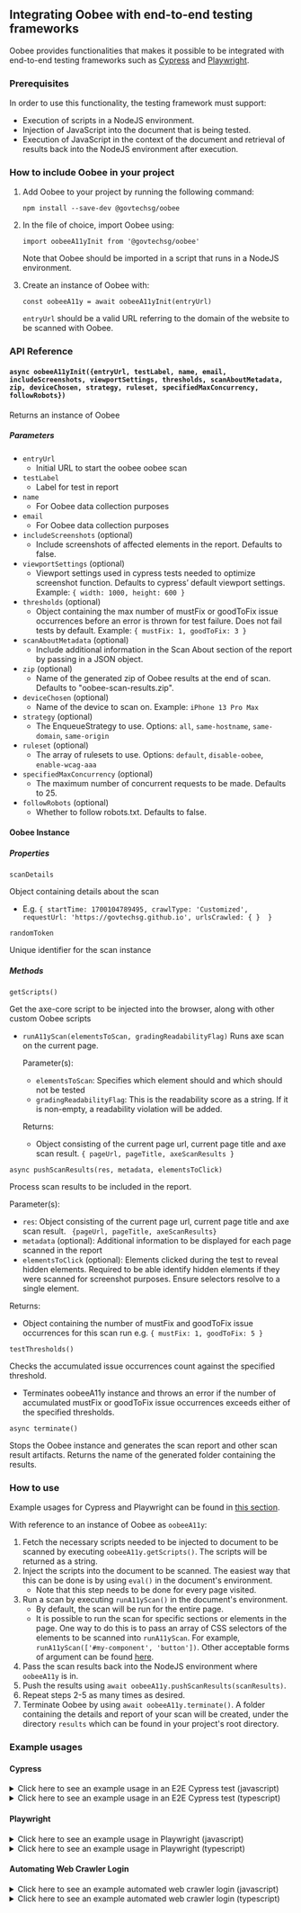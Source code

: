 ## Integrating Oobee with end-to-end testing frameworks

Oobee provides functionalities that makes it possible to be integrated with end-to-end testing frameworks such as [Cypress](https://www.cypress.io/) and [Playwright](https://playwright.dev/).

### Prerequisites

In order to use this functionality, the testing framework must support:

- Execution of scripts in a NodeJS environment.
- Injection of JavaScript into the document that is being tested.
- Execution of JavaScript in the context of the document and retrieval of results back into the NodeJS environment after execution.

### How to include Oobee in your project

1. Add Oobee to your project by running the following command:

   `npm install --save-dev @govtechsg/oobee`

2. In the file of choice, import Oobee using:

   `import oobeeA11yInit from '@govtechsg/oobee'`

   Note that Oobee should be imported in a script that runs in a NodeJS environment.

3. Create an instance of Oobee with:

   `const oobeeA11y = await oobeeA11yInit(entryUrl)`

   `entryUrl` should be a valid URL referring to the domain of the website to be scanned with Oobee.

### API Reference

#### `async oobeeA11yInit({entryUrl, testLabel, name, email, includeScreenshots, viewportSettings, thresholds, scanAboutMetadata, zip, deviceChosen, strategy, ruleset, specifiedMaxConcurrency, followRobots})`

Returns an instance of Oobee

##### Parameters

- `entryUrl`
  - Initial URL to start the oobee oobee scan
- `testLabel`
  - Label for test in report
- `name`
  - For Oobee data collection purposes
- `email`
  - For Oobee data collection purposes
- `includeScreenshots` (optional)
  - Include screenshots of affected elements in the report. Defaults to false.
- `viewportSettings` (optional)
  - Viewport settings used in cypress tests needed to optimize screenshot function. Defaults to cypress’ default viewport settings. Example: `{ width: 1000, height: 600 }`
- `thresholds` (optional)
  - Object containing the max number of mustFix or goodToFix issue occurrences before an error is thrown for test failure. Does not fail tests by default. Example: `{ mustFix: 1, goodToFix: 3 }`
- `scanAboutMetadata` (optional)
  - Include additional information in the Scan About section of the report by passing in a JSON object.
- `zip` (optional)
  - Name of the generated zip of Oobee results at the end of scan. Defaults to "oobee-scan-results.zip".
- `deviceChosen` (optional)
  - Name of the device to scan on. Example: `iPhone 13 Pro Max`
- `strategy` (optional)
  - The EnqueueStrategy to use. Options: `all`, `same-hostname`, `same-domain`, `same-origin`
- `ruleset` (optional)
  - The array of rulesets to use. Options: `default`, `disable-oobee`, `enable-wcag-aaa`
- `specifiedMaxConcurrency` (optional)
  - The maximum number of concurrent requests to be made. Defaults to 25.
- `followRobots` (optional)
  - Whether to follow robots.txt. Defaults to false.

#### Oobee Instance

##### Properties

`scanDetails`

Object containing details about the scan

- E.g. `{
  startTime: 1700104789495,
  crawlType: 'Customized',
  requestUrl: 'https://govtechsg.github.io',
  urlsCrawled: { } 
}`

`randomToken`

Unique identifier for the scan instance

##### Methods

`getScripts()`

Get the axe-core script to be injected into the browser, along with other custom Oobee scripts

- `runA11yScan(elementsToScan, gradingReadabilityFlag)`
  Runs axe scan on the current page.

  Parameter(s):

  - `elementsToScan`: Specifies which element should and which should not be tested
  - `gradingReadabilityFlag`: This is the readability score as a string. If it is non-empty, a readability violation will be added.

  Returns:

  - Object consisting of the current page url, current page title and axe scan result. `{ pageUrl, pageTitle, axeScanResults }`

`async pushScanResults(res, metadata, elementsToClick)`

Process scan results to be included in the report.

Parameter(s):

- `res`: Object consisting of the current page url, current page title and axe scan result. ` {pageUrl, pageTitle, axeScanResults}`
- `metadata` (optional): Additional information to be displayed for each page scanned in the report
- `elementsToClick` (optional): Elements clicked during the test to reveal hidden elements. Required to be able identify hidden elements if they were scanned for screenshot purposes. Ensure selectors resolve to a single element.

Returns:

- Object containing the number of mustFix and goodToFix issue occurrences for this scan run e.g. `{ mustFix: 1, goodToFix: 5 }`

`testThresholds()`

Checks the accumulated issue occurrences count against the specified threshold.

- Terminates oobeeA11y instance and throws an error if the number of accumulated mustFix or goodToFix issue occurrences exceeds either of the specified thresholds.

`async terminate()`

Stops the Oobee instance and generates the scan report and other scan result artifacts. Returns the name of the generated folder containing the results.

### How to use

Example usages for Cypress and Playwright can be found in [this section](#example-usages).

With reference to an instance of Oobee as `oobeeA11y`:

1. Fetch the necessary scripts needed to be injected to document to be scanned by executing `oobeeA11y.getScripts()`. The scripts will be returned as a string.
2. Inject the scripts into the document to be scanned. The easiest way that this can be done is by using `eval()` in the document's environment.
   - Note that this step needs to be done for every page visited.
3. Run a scan by executing `runA11yScan()` in the document's environment.
   - By default, the scan will be run for the entire page.
   - It is possible to run the scan for specific sections or elements in the page. One way to do this is to pass an array of CSS selectors of the elements to be scanned into `runA11yScan`. For example, `runA11yScan(['#my-component', 'button'])`. Other acceptable forms of argument can be found [here](https://github.com/dequelabs/axe-core/blob/develop/doc/API.md#context-parameter).
4. Pass the scan results back into the NodeJS environment where `oobeeA11y` is in.
5. Push the results using `await oobeeA11y.pushScanResults(scanResults)`.
6. Repeat steps 2-5 as many times as desired.
7. Terminate Oobee by using `await oobeeA11y.terminate()`. A folder containing the details and report of your scan will be created, under the directory `results` which can be found in your project's root directory.

### Example usages

#### Cypress

<details>
<summary>Click here to see an example usage in an E2E Cypress test (javascript)</summary>

We will be creating the following files in a demo Cypress project:

    ├── cypress
    │   ├── e2e
    │   │   └── spec.cy.js
    │   └── support
    │       └── e2e.js
    ├── cypress.config.js
    └── package.json

Create a <code>package.json</code> by running <code>npm init</code> . Accept the default options or customise it as needed.

Change the type of npm package to module by running <code>npm pkg set type="module"</code>

Install the following node dependencies by running <code>npm install cypress @govtechsg/oobee --save-dev </code>

Navigate to <code>node_modules/@govtechsg/oobee</code> and run <code>npm install</code> and <code>npm run build</code> within the folder to install remaining Oobee dependencies:

    cd node_modules/@govtechsg/oobee
    npm install
    npm run build
    cd ../../..

Create <code>cypress.config.js</code> with the following contents, and change your Name, E-mail address, and boolean value for whether rule items requiring manual review in the report should be displayed below:

    import { defineConfig } from "cypress";
    import oobeeA11yInit from "@govtechsg/oobee";

    // viewport used in tests to optimise screenshots
    const viewportSettings = { width: 1920, height: 1040 };
    // specifies the number of occurrences before error is thrown for test failure
    const thresholds = { mustFix: 20, goodToFix: 25 };
    // additional information to include in the "Scan About" section of the report
    const scanAboutMetadata = { browser: 'Chrome (Desktop)' };
    // name of the generated zip of the results at the end of scan
    const resultsZipName = "oobee-scan-results.zip";

    const oobeeA11y = await oobeeA11yInit({
      entryUrl: "https://govtechsg.github.io", // initial url to start scan
      testLabel: "Demo Cypress Scan", // label for test
      name: "Your Name",
      email: "email@domain.com",
      includeScreenshots: true, // include screenshots of affected elements in the report
      viewportSettings,
      thresholds: { mustFix: undefined, goodToFix: undefined },
      scanAboutMetadata: undefined,
      zip: resultsZipName,
      deviceChosen: "",
      strategy: undefined,
      ruleset: ["enable-wcag-aaa"], // add "disable-oobee" to disable Oobee custom checks
      specifiedMaxConcurrency: undefined,
      followRobots: undefined,
    });

    export default defineConfig({
        taskTimeout: 120000, // need to extend as screenshot function requires some time
        viewportHeight: viewportSettings.height,
        viewportWidth: viewportSettings.width,
        e2e: {
            setupNodeEvents(on, _config) {
                on("task", {
                    getOobeeA11yScripts() {
                        return oobeeA11y.getScripts();
                    },
                    gradeReadability(sentences) {
                        return oobeeA11y.gradeReadability(sentences);
                    },
                    async pushOobeeA11yScanResults({res, metadata, elementsToClick}) {
                        return await oobeeA11y.pushScanResults(res, metadata, elementsToClick);
                    },
                    returnResultsDir() {
                        return `results/${oobeeA11y.randomToken}_${oobeeA11y.scanDetails.urlsCrawled.scanned.length}pages/report.html`;
                    },
                    finishOobeeA11yTestCase() {
                        oobeeA11y.testThresholds();
                        return null;
                    },
                    async terminateOobeeA11y() {
                        return await oobeeA11y.terminate();
                    },
                });
            },
        },
    });

Create a sub-folder and file <code>cypress/support/e2e.js</code> with the following contents:

    Cypress.Commands.add("injectOobeeA11yScripts", () => {
        cy.task("getOobeeA11yScripts").then((s) => {
            cy.window().then((win) => {
                win.eval(s);
            });
        });
    });

    Cypress.Commands.add("runOobeeA11yScan", (items={}) => {
        cy.window().then(async (win) => {
            const { elementsToScan, elementsToClick, metadata } = items;

            // extract text from the page for readability grading
            const sentences = win.extractText();
            // run readability grading separately as it cannot be done within the browser context
            cy.task("gradeReadability", sentences).then(
                async (gradingReadabilityFlag) => {
                    // passing the grading flag to runA11yScan to inject violation as needed
                    const res = await win.runA11yScan(
                        elementsToScan,
                        gradingReadabilityFlag,
                    );
                    cy.task("pushOobeeA11yScanResults", {
                        res,
                        metadata,
                        elementsToClick,
                    }).then((count) => {
                         return count;
                    });
                },
            );
            cy.task("finishOobeeA11yTestCase"); // test the accumulated number of issue occurrences against specified thresholds. If exceed, terminate oobeeA11y instance.
        });
    });

    Cypress.Commands.add("terminateOobeeA11y", () => {
        cy.task("terminateOobeeA11y");
    });

Create <code>cypress/e2e/spec.cy.js</code> with the following contents:

    describe("template spec", () => {
        it("should run oobee A11y", () => {
            cy.visit(
                "https://govtechsg.github.io/purple-banner-embeds/purple-integrated-scan-example.htm"
            );
            cy.injectOobeeA11yScripts();
            cy.runOobeeA11yScan();
             cy.get("button[onclick=\"toggleSecondSection()\"]").click();
            // Run a scan on <input> and <button> elements
            cy.runOobeeA11yScan({
                elementsToScan: ["input", "button"],
                elementsToClick: ["button[onclick=\"toggleSecondSection()\"]"],
                metadata: "Clicked button"
            });

            cy.terminateOobeeA11y();
        });
    });

Run your test with <code>npx cypress run</code>.  
You will see Oobee results generated in <code>results</code> folder.

</details>
<details>
<summary>Click here to see an example usage in an E2E Cypress test (typescript)</summary>

We will be creating the following files in a demo Cypress project:

```
    ├── cypress.config.ts
    ├── cypress.d.ts
    ├── package.json
    ├── src
    │   └── cypress
    │       ├── e2e
    │       │   └── spec.cy.ts
    │       └── support
    │           └── e2e.ts
    └── tsconfig.json

```

Copy the examples provided in `./examples/oobee-cypress-integration-ts` to a folder and set that as a working directory.

Navigate to <code>node_modules/@govtechsg/oobee</code> and run <code>npm install</code> and <code>npm run build</code> within the folder to install remaining Oobee dependencies:

```
    cd node_modules/@govtechsg/oobee
    npm install
    npm run build
    cd ../../..
```

Compile your typescript code with <code>npx tsc</code>.  
Run your test with <code>npx cypress run</code>.

You will see Oobee results generated in <code>results</code> folder.

</details>

#### Playwright

<details>
    <summary>Click here to see an example usage in Playwright (javascript)</summary>

Create a <code>package.json</code> by running <code>npm init</code> . Accept the default options or customise it as needed.

Change the type of npm package to module by running <code>npm pkg set type="module"</code>

Install the following node dependencies by running <code>npm install playwright @govtechsg/oobee --save-dev</code> and <code>npx playwright install</code>

Navigate to <code>node_modules/@govtechsg/oobee</code> and run <code>npm install</code> and <code>npm run build</code> within the folder to install remaining Oobee dependencies:

    cd node_modules/@govtechsg/oobee
    npm install
    npm run build
    cd ../../..

On your project's root folder, create a Playwright test file <code>oobee-playwright-demo.js</code>:

    import { chromium } from "playwright";
    import oobeeA11yInit from "@govtechsg/oobee";
    import { extractText } from "@govtechsg/oobee/dist/crawlers/custom/extractText.js";

    // viewport used in tests to optimise screenshots
    const viewportSettings = { width: 1920, height: 1040 };
    // specifies the number of occurrences before error is thrown for test failure
    const thresholds = { mustFix: 20, goodToFix: 25 };
    // additional information to include in the "Scan About" section of the report
    const scanAboutMetadata = { browser: 'Chrome (Desktop)' };
    // name of the generated zip of the results at the end of scan
    const resultsZipName = "oobee-scan-results.zip";

    const oobeeA11y = await oobeeA11yInit({
        entryUrl: "https://govtechsg.github.io", // initial url to start scan
        testLabel: "Demo Cypress Scan", // label for test
        name: "Your Name",
        email: "email@domain.com",
        includeScreenshots: true, // include screenshots of affected elements in the report
        viewportSettings,
        thresholds: { mustFix: undefined, goodToFix: undefined },
        scanAboutMetadata: undefined,
        zip: resultsZipName,
        deviceChosen: "",
        strategy: undefined,
        ruleset: ["enable-wcag-aaa"],
        specifiedMaxConcurrency: undefined,
        followRobots: undefined,
    });

    (async () => {
        const browser = await chromium.launch({
            headless: false,
        });
        const context = await browser.newContext();
        const page = await context.newPage();

        const runOobeeA11yScan = async (elementsToScan, gradingReadabilityFlag) => {
            const scanRes = await page.evaluate(
                async ({ elementsToScan, gradingReadabilityFlag }) => await runA11yScan(elementsToScan, gradingReadabilityFlag),
                { elementsToScan, gradingReadabilityFlag },
            );
            await oobeeA11y.pushScanResults(scanRes);
            oobeeA11y.testThresholds(); // test the accumulated number of issue occurrences against specified thresholds. If exceed, terminate oobeeA11y instance.
        };

        await page.goto('https://govtechsg.github.io/purple-banner-embeds/purple-integrated-scan-example.htm');
        await page.evaluate(oobeeA11y.getScripts());

        const sentences = await page.evaluate(() => extractText());
        const gradingReadabilityFlag = await oobeeA11y.gradeReadability(sentences);

        await runOobeeA11yScan([], gradingReadabilityFlag);

        await page.getByRole('button', { name: 'Click Me' }).click();
        // Run a scan on <input> and <button> elements
        await runOobeeA11yScan(['input', 'button'])


        // ---------------------
        await context.close();
        await browser.close();
        await oobeeA11y.terminate();
    })();

Run your test with <code>node oobee-playwright-demo.js</code> .

You will see Oobee results generated in <code>results</code> folder.

</details>
<details>
    <summary>Click here to see an example usage in Playwright (typescript)</summary>

Create a <code>package.json</code> by running <code>npm init</code> . Accept the default options or customise it as needed.

Change the type of npm package to module by running <code>npm pkg set type="module"</code>

Install the following node dependencies by running <code>npm install playwright @govtechsg/oobee typescript --save-dev</code> and <code>npx playwright install</code>

Create a <code>tsconfig.json</code> in the root directory and add the following:

```
{
"compilerOptions": {
"outDir": "./dist",
"allowJs": true,
"target": "es2021",
"module": "nodenext",
"rootDir": "./src",
"skipLibCheck": true
},
"include": ["./src/**/*"]
}
```

Navigate to <code>node_modules/@govtechsg/oobee</code> and run <code>npm install</code> and <code>npm run build</code> within the folder to install remaining Oobee dependencies:

    cd node_modules/@govtechsg/oobee
    npm install
    npm run build
    cd ../../..

Create a sub-folder and Playwright test file <code>src/oobee-playwright-demo.ts</code> with the following contents:

    import { Browser, BrowserContext, Page, chromium } from "playwright";
    import oobeeA11yInit from "@govtechsg/oobee";
    import { extractText } from "@govtechsg/oobee/dist/crawlers/custom/extractText.js";

    declare const runA11yScan: (
        elementsToScan?: string[],
        gradingReadabilityFlag?: string,
    ) => Promise<any>;

    interface ViewportSettings {
        width: number;
        height: number;
    }

    interface Thresholds {
        mustFix: number;
        goodToFix: number;
    }

    interface ScanAboutMetadata {
        browser: string;
    }

    // viewport used in tests to optimise screenshots
    const viewportSettings: ViewportSettings = { width: 1920, height: 1040 };
    // specifies the number of occurrences before error is thrown for test failure
    const thresholds: Thresholds = { mustFix: 20, goodToFix: 25 };
    // additional information to include in the "Scan About" section of the report
    const scanAboutMetadata: ScanAboutMetadata = { browser: 'Chrome (Desktop)' };
    // name of the generated zip of the results at the end of scan
    const resultsZipName: string = "oobee-scan-results.zip";

    const oobeeA11y = await oobeeA11yInit({
        entryUrl: "https://govtechsg.github.io", // initial url to start scan
        testLabel: "Demo Cypress Scan", // label for test
        name: "Your Name",
        email: "email@domain.com",
        includeScreenshots: true, // include screenshots of affected elements in the report
        viewportSettings,
        thresholds: { mustFix: undefined, goodToFix: undefined },
        scanAboutMetadata: undefined,
        zip: resultsZipName,
        deviceChosen: "",
        strategy: undefined,
        ruleset: ["enable-wcag-aaa"],
        specifiedMaxConcurrency: undefined,
        followRobots: undefined,
    });

    (async () => {
        const browser: Browser = await chromium.launch({
            headless: false,
        });
        const context: BrowserContext = await browser.newContext();
        const page: Page = await context.newPage();

        const runOobeeA11yScan = async (elementsToScan?: string[], gradingReadabilityFlag?: string) => {
            const scanRes = await page.evaluate(
                async ({ elementsToScan, gradingReadabilityFlag }) => await runA11yScan(elementsToScan, gradingReadabilityFlag),
                { elementsToScan, gradingReadabilityFlag },
            );
            await oobeeA11y.pushScanResults(scanRes);
            oobeeA11y.testThresholds(); // test the accumulated number of issue occurrences against specified thresholds. If exceed, terminate oobeeA11y instance.
        };

        await page.goto('https://govtechsg.github.io/purple-banner-embeds/purple-integrated-scan-example.htm');
        await page.evaluate(oobeeA11y.getScripts());

        const sentences = await page.evaluate(() => extractText());
        const gradingReadabilityFlag = await oobeeA11y.gradeReadability(sentences);

        await runOobeeA11yScan([], gradingReadabilityFlag);

        await page.getByRole('button', { name: 'Click Me' }).click();
        // Run a scan on <input> and <button> elements
        await runOobeeA11yScan(['input', 'button'])


        // ---------------------
        await context.close();
        await browser.close();
        await oobeeA11y.terminate();
    })();

Compile your typescript code with <code>npx tsc</code>.  
Run your test with <code>node dist/oobee-playwright-demo.js</code>.

You will see Oobee results generated in <code>results</code> folder.

</details>

#### Automating Web Crawler Login

<details>
    <summary>Click here to see an example automated web crawler login (javascript)</summary>
<code>automated-web-crawler-login.js</code>:
   
    import { chromium } from 'playwright';
    import { exec } from 'child_process';

    const loginAndCaptureHeaders = async (url, email, password) => {
        const browser = await chromium.launch({ headless: true });
        const page = await browser.newPage();

        await page.goto(url);
        await page.fill('input[name="email"]', email);
        await page.fill('input[name="password"]', password);

        const [response] = await Promise.all([
            page.waitForNavigation(),
            page.click('input[type="submit"]'),
        ]);

        // Format cookie retrieved from page
        const formatCookies = cookies => {
            return cookies.map(cookie => `cookie ${cookie.name}=${cookie.value}`).join('; ');
        };

        // Retrieve cookies after login
        let cookies = await page.context().cookies();
        const formattedCookies = formatCookies(cookies);

        // Close browser
        await browser.close();

        return formattedCookies;
    };

    const runOobeeA11yScan = command => {
        exec(command, (error, stdout, stderr) => {
            if (error) {
                console.error(`Error: ${error.message}`);
                return;
            }
            if (stderr) {
                console.error(stderr);
            }
            console.log(stdout);
        });
    };

    const runScript = () => {
        loginAndCaptureHeaders(
            // Test example with authenticationtest.com
            'https://authenticationtest.com/simpleFormAuth/',
            'simpleForm@authenticationtest.com',
            'pa$$w0rd',
        )
            .then(formattedCookies => {
                console.log('Cookies retrieved.\n');
                // where -m "..." are the headers needed in the format "header1 value1, header2 value2" etc
                // where -u ".../loginSuccess/" is the destination page after login
                const command = `npm run cli -- -c website -u "https://authenticationtest.com/loginSuccess/" -p 1 -k "Your Name:email@domain.com" -m "${formattedCookies}"`;
                console.log(`Executing OobeeA11y scan command:\n> ${command}\n`);
                runOobeeA11yScan(command);
            })
            .catch(err => {
                console.error('Error:', err);
            });
    };

    runScript();

</details>
<details>
    <summary>Click here to see an example automated web crawler login (typescript)</summary>
<code>automated-web-crawler-login.ts</code>:
   
    import { chromium, Browser, Page, Cookie } from 'playwright';
    import { exec } from 'child_process';

    const loginAndCaptureHeaders = async (url: string, email: string, password: string): Promise<string> => {
        const browser: Browser = await chromium.launch({ headless: true });
        const page: Page = await browser.newPage();

        await page.goto(url);
        await page.fill('input[name="email"]', email);
        await page.fill('input[name="password"]', password);

        const [response] = await Promise.all([
            page.waitForNavigation(),
            page.click('input[type="submit"]'),
        ]);

        // Format cookie retrieved from page
        const formatCookies = (cookies: Cookie[]): string => {
            return cookies.map(cookie => `cookie ${cookie.name}=${cookie.value}`).join('; ');
        };

        // Retrieve cookies after login
        let cookies: Cookie[] = await page.context().cookies();
        const formattedCookies: string = formatCookies(cookies);

        // Close browser
        await browser.close();

        return formattedCookies;
    };

    const runOobeeA11yScan = (command: string): void => {
        exec(command, (error, stdout, stderr) => {
            if (error) {
                console.error(`Error: ${error.message}`);
                return;
            }
            if (stderr) {
                console.error(stderr);
            }
            console.log(stdout);
        });
    };

    const runScript = (): void => {
        loginAndCaptureHeaders(
            // Test example with authenticationtest.com
            'https://authenticationtest.com/simpleFormAuth/',
            'simpleForm@authenticationtest.com',
            'pa$$w0rd',
        )
            .then((formattedCookies: string) => {
                console.log('Cookies retrieved.\n');
                // where -m "..." are the headers needed in the format "header1 value1, header2 value2" etc
                // where -u ".../loginSuccess/" is the destination page after login
                const command: string = `npm run cli -- -c website -u "https://authenticationtest.com/loginSuccess/" -p 1 -k "Your Name:email@domain.com" -m "${formattedCookies}"`;
                console.log(`Executing OobeeA11y scan command:\n> ${command}\n`);
                runOobeeA11yScan(command);
            })
            .catch((err: Error) => {
                console.error('Error:', err);
            });
    };

    runScript();

</details>

